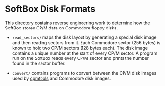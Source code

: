 # SoftBox Disk Formats

This directory contains reverse engineering work to determine how
the SoftBox stores CP/M data on Commodore floppy disks.

 - ``read_sectors/`` maps the disk layout by generating a special disk
   image and then reading sectors from it.  Each Commodore sector (256
   bytes) is known to hold two CP/M sectors (128 bytes each).  The disk
   image contains a unique number at the start of every CP/M sector.  A
   program run on the SoftBox reads every CP/M sector and prints the
   number found in the sector buffer.

 - ``convert/`` contains programs to convert between the CP/M disk
   images used by [cpmtools](http://www.moria.de/~michael/cpmtools/)
   and Commodore disk images.
